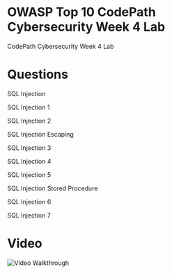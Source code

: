 # OWASP Top 10 CodePath Cybersecurity Week 4 Lab
CodePath Cybersecurity Week 4 Lab
# Questions
SQL Injection

SQL Injection 1

SQL Injection 2

SQL Injection Escaping

SQL Injection 3

SQL Injection 4

SQL Injection 5

SQL Injection Stored Procedure

SQL Injection 6

SQL Injection 7

# Video
<img src='https://i.imgur.com/m6N6lLh.gif' title='Video Walkthrough' width='' alt='Video Walkthrough' />
